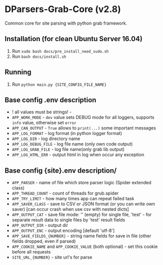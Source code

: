 # DParsers-Grab-Core (v2.8)
Common core for site parsing with python grab framework.

## Installation (for clean Ubuntu Server 16.04)
1. Run `sudo bash docs/pre_install_need_sudo.sh`
1. Run `bash docs/install.sh`

## Running
1. Run `python main.py {SITE_CONFIG_FILE_NAME}`

## Base config .env description
- ! all values must be strings! -
- `APP_WORK_MODE` - `dev` value sets DEBUG mode for all loggers, supports `info` value, otherwise set `error`
- `APP_CAN_OUTPUT` - `True` allows to `print(...)` some important messages
- `APP_LOG_FORMAT` - log format (in python logger format)
- `APP_LOG_DIR` - log directory name
- `APP_LOG_DEBUG_FILE` - log file name (only own code output)
- `APP_LOG_GRAB_FILE` - log file name(only grab lib output)
- `APP_LOG_HTML_ERR` - output html in log when occur any exception

## Base config {site}.env description/
- `APP_PARSER` - name of file which store parser logic (Spider extended class)
- `APP_THREAD_COUNT` - count of threads for grub.spider
- `APP_TRY_LIMIT` - how many times app can repeat failed task
- `APP_SAVER_CLASS` - save to CSV or JSON format (or you can write own saver) [can occur crash when use csv with nested dicts]
- `APP_OUTPUT_CAT` - save file mode: '' (empty) for single file, 'test' - for separate result data to single files by 'test' result fields
- `APP_OUTPUT_DIR` - output dir
- `APP_OUTPUT_ENC` - output encoding [default 'utf-8']
- `APP_SAVE_FIELDS_{NUMBER}` - string name fields for save in file (other fields dropped, even if parsed)
- `APP_COOKIE_NAME` and `APP_COOKIE_VALUE` (both optional) - set this cookie before all requests
- `SITE_URL_{NUMBER}` - site url's for parse
